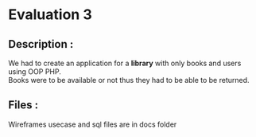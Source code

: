 # Evaluation 3

## Description :  
We had to create an application for a __library__ with only books and users using OOP PHP.  
Books were to be available or not thus they had to be able to be returned.

## Files :  
Wireframes usecase and sql files are in docs folder

